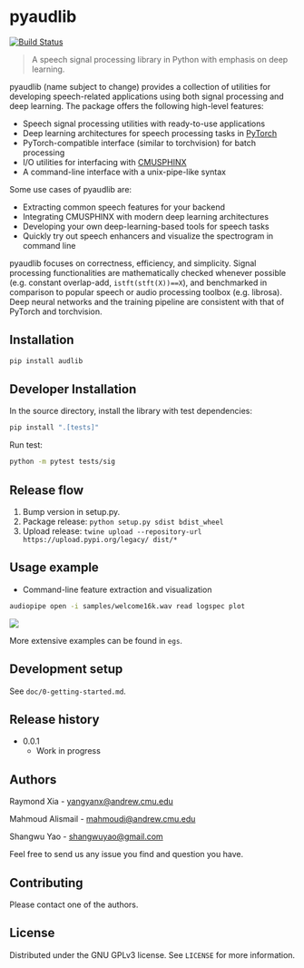 # pyaudlib

[![Build Status](https://travis-ci.com/raymondxyy/pyaudlib.svg?token=xNuzdfgseSXz1yHDnh9L&branch=master)](https://travis-ci.org/raymondxyy/pyaudlib)

> A speech signal processing library in Python with emphasis on deep learning.

pyaudlib (name subject to change) provides a collection of utilities for developing speech-related applications using both signal processing and deep learning. The package offers the following high-level features:

- Speech signal processing utilities with ready-to-use applications
- Deep learning architectures for speech processing tasks in [PyTorch][pytorch]
- PyTorch-compatible interface (similar to torchvision) for batch processing
- I/O utilities for interfacing with [CMUSPHINX][sphinx]
- A command-line interface with a unix-pipe-like syntax

Some use cases of pyaudlib are:

- Extracting common speech features for your backend
- Integrating CMUSPHINX with modern deep learning architectures
- Developing your own deep-learning-based tools for speech tasks
- Quickly try out speech enhancers and visualize the spectrogram in command line

pyaudlib focuses on correctness, efficiency, and simplicity. Signal processing functionalities are mathematically checked whenever possible (e.g. constant overlap-add, `istft(stft(X))==X`), and benchmarked in comparison to popular speech or audio processing toolbox (e.g. librosa). Deep neural networks and the training pipeline are consistent with that of PyTorch and torchvision.

## Installation
```sh
pip install audlib
```

## Developer Installation
In the source directory, install the library with test dependencies:
```sh
pip install ".[tests]"
```
Run test:
```sh
python -m pytest tests/sig
```

## Release flow
1. Bump version in setup.py.
2. Package release: `python setup.py sdist bdist_wheel`
3. Upload release: `twine upload --repository-url https://upload.pypi.org/legacy/ dist/*`

## Usage example

- Command-line feature extraction and visualization
```sh
audiopipe open -i samples/welcome16k.wav read logspec plot
```
![](https://filedn.com/lx3TheNX5ifLtAEMJg2YxFh/sn/pyaudlib/welcome-logspec.png)

More extensive examples can be found in `egs`.


## Development setup

See `doc/0-getting-started.md`.

## Release history

- 0.0.1
    - Work in progress

## Authors

Raymond Xia - yangyanx@andrew.cmu.edu

Mahmoud Alismail - mahmoudi@andrew.cmu.edu

Shangwu Yao - shangwuyao@gmail.com

Feel free to send us any issue you find and question you have.

## Contributing

Please contact one of the authors.

## License
Distributed under the GNU GPLv3 license. See ``LICENSE`` for more information.

[pytorch]: https://pytorch.org/
[sphinx]: https://cmusphinx.github.io/
